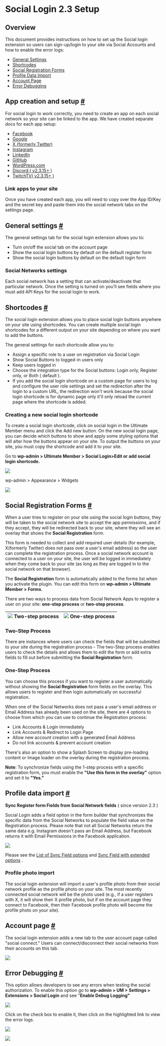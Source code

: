 ---
---
# Social Login 2.3 Setup
Overview
--------

 This document provides instructions on how to set up the Social login extension so users can sign-up/login to your site via Social Accounts and how to enable the error logs:

- [General Settings](#general_settings)
- [Shortcodes](#shortcodes)
- [Social Registration Forms](#forms)
- [Profile Data Import](#import)
- [Account Page](#account)
- [Error Debugging](#error-debugging)

App creation and setup  [\#](#create_application) 
--------------------------------------------------

 For social login to work correctly, you need to create an app on each social network so your site can be linked to the app. We have created separate docs for each app setup:

- [Facebook](/docs-v3/um-social-login/article/20-social-login-facebook-app-setup)
- [Google](/docs-v3/um-social-login/article/141-social-login-google-app-setup)
- [X (formerly Twitter)](/docs-v3/um-social-login/article/140-social-login-twitter-app-setup)
- [Instagram](/docs-v3/um-social-login/article/1363-social-login-instagram-app-setup-with-instagram-basic-display-ap)
- [LinkedIn](/docs-v3/um-social-login/article/142-social-login-linkedin-app-setup)
- [GitHub](/docs-v3/um-social-login/article/1532-social-login-github-app-setup)
- [WordPress.com](/docs-v3/um-social-login/article/1533-social-login-wordpress-app-setup)
- [Discord ( v2.3.15+ )](/docs-v3/um-social-login/article/1763-social-login-discord-app-setup)
- [TwitchTV( v2.3.15+ )](/docs-v3/um-social-login/article/1760-social-login-twitchtv-app-setup)

### Link apps to your site

 Once you have created each app, you will need to copy over the App ID/Key and the secret key and paste them into the social network tabs on the settings page.

General settings  [\#](#general_settings) 
------------------------------------------

 The general settings tab for the social login extension allows you to:

- Turn on/off the social tab on the account page
- Show the social login buttons by default on the default register form
- Show the social login buttons by default on the default login form

### Social Networks settings

 Each social network has a setting that can activate/deactivate that particular network. Once the setting is turned on you'll see fields where you must add API Keys for the social login to work.

Shortcodes  [\#](#shortcodes) 
------------------------------

 The social login extension allows you to place social login buttons anywhere on your site using shortcodes. You can create multiple social login shortcodes for a different output on your site depending on where you want to add the buttons.

 The general settings for each shortcode allow you to:

- Assign a specific role to a user on registration via Social Login
- Show Social Buttons to logged-in users only
- Keep users logged in
- Choose the integration type for the Social buttons: Login only, Register only, or Both ( default ).
- If you add the social login shortcode on a custom page for users to log and configure the user role settings and set the redirection after the login to a custom URL, the redirection won't work because the social login shortcode is for dynamic page only it'll only reload the current page where the shortcode is added.

### Creating a new social login shortcode

 To create a social login shortcode, click on social login in the Ultimate Member menu and click the Add new button. On the new social login page, you can decide which buttons to show and apply some styling options that will alter how the buttons appear on your site. To output the buttons on your site, you must copy the shortcode and add it to your site.

 Go to <strong>wp-admin &gt; Ultimate Member &gt; Social Login&gt;Edit or add social login shortcode.</strong>

  ![](https://s3.amazonaws.com/helpscout.net/docs/assets/561c96629033600a7a36d662/images/65045a534baf3c02bf197f74/file-P1zD444WEG.png)

 wp-admin &gt; Appearance &gt; Widgets

  ![](https://s3.amazonaws.com/helpscout.net/docs/assets/561c96629033600a7a36d662/images/65045b514baf3c02bf197f76/file-LGl7ASjSzz.png)

Social Registration Forms  [\#](#forms) 
----------------------------------------

 When a user tries to register on your site using the social login buttons, they will be taken to the social network site to accept the app permissions, and if they accept, they will be redirected back to your site, where they will see an overlay that shows the <strong>Social Registration</strong> form.

 This form is needed to collect and add required user details (for example, X(formerly Twitter) does not pass over a user's email address) so the user can complete the registration process. Once a social network account is connected to a user on your site, the user will be logged in immediately when they come back to your site (as long as they are logged in to the social network on that browser).

 The <strong>Social Registration</strong> form is automatically added to the forms list when you activate the plugin. You can edit this form on <strong>wp-admin &gt; Ultimate Member &gt; Forms</strong>.

 There are two ways to process data from Social Network Apps to register a user on your site: <strong>one-step process</strong> or <strong>two-step process</strong>.

| ![](https://s3.amazonaws.com/helpscout.net/docs/assets/561c96629033600a7a36d662/images/5dc195332c7d3a7e9ae386da/file-cg7uEAA3v8.png) Two-step process | ![](https://s3.amazonaws.com/helpscout.net/docs/assets/561c96629033600a7a36d662/images/5dc193ec2c7d3a7e9ae386c6/file-ZXmJvg150n.png) One-step process |
|---|---|

### Two-Step Process

 There are instances where users can check the fields that will be submitted to your site during the registration process - The two-Step process enables users to check the details and allows them to edit the form or add extra fields to fill out before submitting the <strong>Social Registration</strong> form.

### One-Step Process 

 You can choose this process if you want to register a user automatically without showing the <strong>Social Registration</strong> form fields on the overlay. This allows users to register and then login automatically on successful registration.

 When one of the Social Networks does not pass a user's email address or Email Address has already been used on the site, there are 4 options to choose from which you can use to continue the Registration process:

- Link Accounts &amp; Login immediately
- Link Accounts &amp; Redirect to Login Page
- Allow new account creation with a generated Email Address
- Do not link accounts &amp; prevent account creation

 There's also an option to show a Splash Screen to display pre-loading content or Image loader on the overlay during the registration process.

 <strong>Note</strong>: To synchronize fields using the 1-step process with a specific registration form, you must enable the <strong>"Use this form in the overlay"</strong> option and set it to <strong>"Yes."</strong>

Profile data import  [\#](#import) 
-----------------------------------

 <strong>Sync Register form Fields from Social Network fields</strong> ( since version 2.3 )

 Social Login adds a field option in the form builder that synchronizes the specific data from the Social Networks to populate the field value on the Registration process. Please note that not all Social Networks return the same data e.g. Instagram doesn't pass an Email Address, but Facebook returns it with Email Permissions in the Facebook application.

  ![](https://s3.amazonaws.com/helpscout.net/docs/assets/561c96629033600a7a36d662/images/5dc185082c7d3a7e9ae385c9/file-4gj9lew7F0.png)

 Please see the  [List of Sync Field options](/docs-v3/um-social-login/article/1536-social-login---list-of-sync-field-options-in-form-builder)  and  [Sync Field with extended options](/docs-v3/um-social-login/article/1506-social-login-sync-social-register-form-fields-with-extend-option) .

### Profile photo import

 The social login extension will import a user's profile photo from their social network profile as the profile photo on your site. The most recently connected social network will be the photo used (e.g., if a user registers with X, it will show their X profile photo, but if on the account page they connect to Facebook, then their Facebook profile photo will become the profile photo on your site).

Account page  [\#](#account) 
-----------------------------

 The social login extension adds a new tab to the user account page called "social connect." Users can connect/disconnect their social networks from their accounts on this tab.

  ![](https://s3.amazonaws.com/helpscout.net/docs/assets/561c96629033600a7a36d662/images/65045c609446233b93527c0d/file-nPNrt4oldo.png)

 Error Debugging  [\#](#error-debugging) 
-----------------------------------------

 This option allows developers to see any errors when testing the social authorization. To enable this option go to <strong>wp-admin &gt; UM &gt; Settings &gt; Extensions &gt; Social Login</strong> and see "<strong>Enable Debug Logging"</strong>

  ![](https://s3.amazonaws.com/helpscout.net/docs/assets/561c96629033600a7a36d662/images/62e2b4ef79bb3605c394c17a/file-6l5X3PLznT.png)

 Click on the check box to enable it, then click on the highlighted link to view the error logs.

  ![](https://s3.amazonaws.com/helpscout.net/docs/assets/561c96629033600a7a36d662/images/62e2b5c6a3bd51396505441c/file-vv4gUNg7pP.png)

  ![](https://s3.amazonaws.com/helpscout.net/docs/assets/561c96629033600a7a36d662/images/62e2b638c35bbc3e190ae809/file-oSKyUs33CE.png)